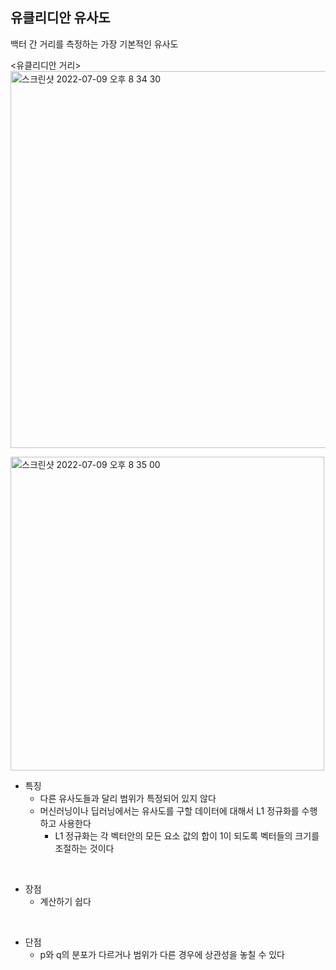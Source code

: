 ## 유클리디안 유사도
백터 간 거리를 측정하는 가장 기본적인 유사도

<유클리디안 거리><br>
<img width="603" alt="스크린샷 2022-07-09 오후 8 34 30" src="https://user-images.githubusercontent.com/74550514/178103840-9be76a12-52c9-4f21-878d-67cf3e7ae662.png">

<img width="502" alt="스크린샷 2022-07-09 오후 8 35 00" src="https://user-images.githubusercontent.com/74550514/178103858-40b219ae-303e-4ef0-92b1-5127b40ee063.png">
<br>

- 특징
  - 다른 유사도들과 달리 범위가 특정되어 있지 않다
  - 머신러닝이나 딥러닝에서는 유사도를 구할 데이터에 대해서 L1 정규화를 수행하고 사용한다
    - L1 정규화는 각 벡터안의 모든 요소 값의 합이 1이 되도록 벡터들의 크기를 조절하는 것이다
<br>

- 장점
  - 계산하기 쉽다
<br>

- 단점
  - p와 q의 분포가 다르거나 범위가 다른 경우에 상관성을 놓칠 수 있다
